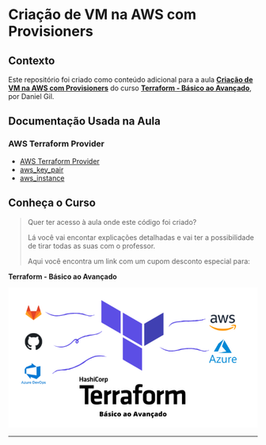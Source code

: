 # Criação de VM na AWS com Provisioners

## Contexto

Este repositório foi criado como conteúdo adicional para a aula [**Criação de VM na AWS com Provisioners**](https://www.udemy.com/course/terraform-do-basico-ao-avancado/learn/lecture/30183720#overview) do curso [**Terraform - Básico ao Avançado**](https://www.udemy.com/course/terraform-do-basico-ao-avancado/?couponCode=TERRAFORM_MAR24), por Daniel Gil.

## Documentação Usada na Aula

### AWS Terraform Provider

- [AWS Terraform Provider](https://registry.terraform.io/providers/hashicorp/aws/latest/docs)
- [aws_key_pair](https://registry.terraform.io/providers/hashicorp/aws/latest/docs/resources/key_pair)
- [aws_instance](https://registry.terraform.io/providers/hashicorp/aws/latest/docs/resources/instance)

## Conheça o Curso

> Quer ter acesso à aula onde este código foi criado?
>
> Lá você vai encontar explicações detalhadas e vai ter a possibilidade de tirar todas as suas com o professor.
>
> Aqui você encontra um link com um cupom desconto especial para:

**Terraform - Básico ao Avançado**

[![Terraform - Básico ao Avançado](../curso-terraform.png)](https://www.udemy.com/course/terraform-do-basico-ao-avancado/?couponCode=TERRAFORM_MAR24)

---
